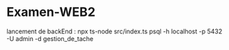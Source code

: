 # Examen-WEB2
lancement de backEnd : npx ts-node src/index.ts
psql -h localhost -p 5432 -U admin -d gestion_de_tache



